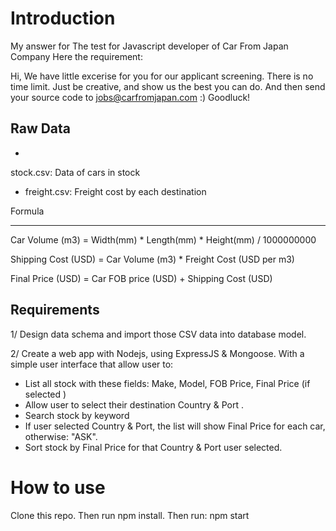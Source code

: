 # Introduction
My answer for The test for Javascript developer of Car From Japan Company
Here the requirement:

Hi,
We have little excerise for you for our applicant screening.
There is no time limit. Just be creative, 
and show us the best you can do.
And then send your 
source code to jobs@carfromjapan.com :)
Goodluck!

Raw Data
-----------------
-
 stock.csv: Data of cars in stock
- freight.csv: Freight cost by each destination

Formula

-----------------
Car Volume (m3) = Width(mm) * Length(mm) * Height(mm) / 1000000000

Shipping Cost (USD) = Car Volume (m3) * Freight Cost (USD per m3)

Final Price (USD) = Car FOB price (USD) + Shipping Cost (USD)


Requirements
-----------------
1/ Design data schema and import those CSV data into database model.

2/ Create a web app with Nodejs, using ExpressJS & Mongoose.
With a simple user
 interface that allow user to:
- List all stock with these fields: Make, Model,
 FOB Price, Final Price (if selected )
- Allow user to select their destination Country & Port
.
- Search stock by keyword
- If user selected Country & Port, the list will show Final Price
 for each car, otherwise: "ASK".
- Sort stock by Final Price for that Country & Port user
 selected.




# How to use
Clone this repo. Then run npm install. Then run: npm start

